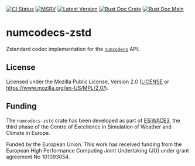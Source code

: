 [![CI Status]][workflow] [![MSRV]][repo] [![Latest Version]][crates.io] [![Rust Doc Crate]][docs.rs] [![Rust Doc Main]][docs]

[CI Status]: https://img.shields.io/github/actions/workflow/status/juntyr/numcodecs-rs/ci.yml?branch=main
[workflow]: https://github.com/juntyr/numcodecs-rs/actions/workflows/ci.yml?query=branch%3Amain

[MSRV]: https://img.shields.io/badge/MSRV-1.76.0-blue
[repo]: https://github.com/juntyr/numcodecs-rs

[Latest Version]: https://img.shields.io/crates/v/numcodecs-zstd
[crates.io]: https://crates.io/crates/numcodecs-zstd

[Rust Doc Crate]: https://img.shields.io/docsrs/numcodecs-zstd
[docs.rs]: https://docs.rs/numcodecs-zstd/

[Rust Doc Main]: https://img.shields.io/badge/docs-main-blue
[docs]: https://juntyr.github.io/numcodecs-rs/numcodecs_zstd

# numcodecs-zstd

Zstandard codec implementation for the [`numcodecs`] API.

[`numcodecs`]: https://docs.rs/numcodecs/0.1/numcodecs/

## License

Licensed under the Mozilla Public License, Version 2.0 ([LICENSE](LICENSE) or https://www.mozilla.org/en-US/MPL/2.0/).

## Funding

The `numcodecs-zstd` crate has been developed as part of [ESiWACE3](https://www.esiwace.eu), the third phase of the Centre of Excellence in Simulation of Weather and Climate in Europe.

Funded by the European Union. This work has received funding from the European High Performance Computing Joint Undertaking (JU) under grant agreement No 101093054.

